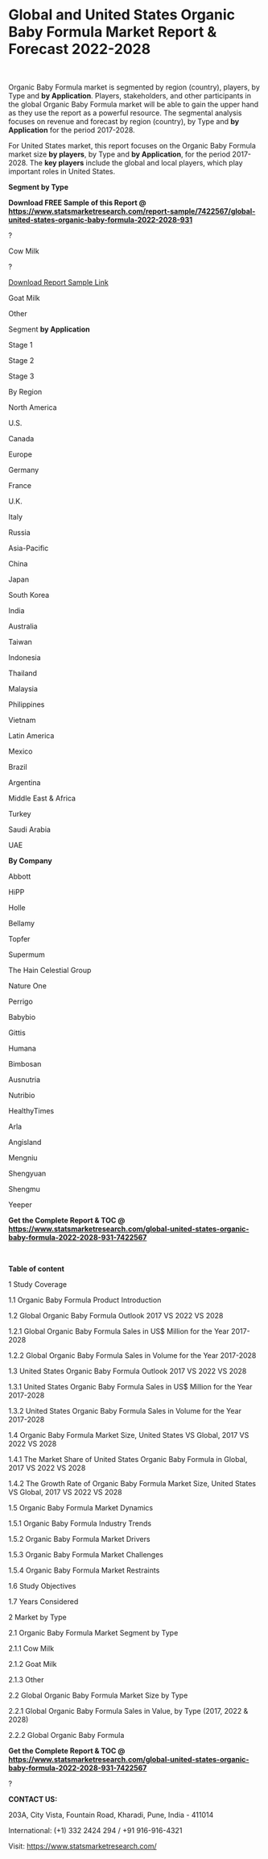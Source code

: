 <h1>Global and United States Organic Baby Formula Market Report & Forecast 2022-2028</h1><br/><p>Organic Baby Formula market is segmented by region (country), players, by Type and <strong>by Application</strong>. Players, stakeholders, and other participants in the global Organic Baby Formula market will be able to gain the upper hand as they use the report as a powerful resource. The segmental analysis focuses on revenue and forecast by region (country), by Type and <strong>by Application</strong> for the period 2017-2028.</p>
 
 
 
 <p>For United States market, this report focuses on the Organic Baby Formula market size <strong>by players</strong>, by Type and <strong>by Application</strong>, for the period 2017-2028. The <strong>key players</strong> include the global and local players, which play important roles in United States.</p>
 
 
 
 <p><strong>Segment by Type</strong></p>
 
 
 
 <div><b>Download FREE Sample of this Report @ <a href="https://www.statsmarketresearch.com/download-free-sample/7422567/global-united-states-organic-baby-formula-2022-2028-931">https://www.statsmarketresearch.com/report-sample/7422567/global-united-states-organic-baby-formula-2022-2028-931</a></b></div>
 
 
 
 <p>? </p>
 
 
 
 <p>Cow Milk</p>
 
 
 
 <p>? </p>
 
 
 
 <p><a href="https://www.statsmarketresearch.com/download-free-sample/7422567/global-united-states-organic-baby-formula-2022-2028-931">Download Report Sample Link</a></p>
 
 
 
 <p>Goat Milk</p>
 
 
 
 <p>Other</p>
 
 
 
 <p>Segment <strong>by Application</strong></p>
 
 
 
 <p>Stage 1</p>
 
 
 
 <p>Stage 2</p>
 
 
 
 <p>Stage 3</p>
 
 
 
 <p>By Region</p>
 
 
 
 <p>North America</p>
 
 
 
 <p>U.S.</p>
 
 
 
 <p>Canada</p>
 
 
 
 <p>Europe</p>
 
 
 
 <p>Germany</p>
 
 
 
 <p>France</p>
 
 
 
 <p>U.K.</p>
 
 
 
 <p>Italy</p>
 
 
 
 <p>Russia</p>
 
 
 
 <p>Asia-Pacific</p>
 
 
 
 <p>China</p>
 
 
 
 <p>Japan</p>
 
 
 
 <p>South Korea</p>
 
 
 
 <p>India</p>
 
 
 
 <p>Australia</p>
 
 
 
 <p>Taiwan</p>
 
 
 
 <p>Indonesia</p>
 
 
 
 <p>Thailand</p>
 
 
 
 <p>Malaysia</p>
 
 
 
 <p>Philippines</p>
 
 
 
 <p>Vietnam</p>
 
 
 
 <p>Latin America</p>
 
 
 
 <p>Mexico</p>
 
 
 
 <p>Brazil</p>
 
 
 
 <p>Argentina</p>
 
 
 
 <p>Middle East & Africa</p>
 
 
 
 <p>Turkey</p>
 
 
 
 <p>Saudi Arabia</p>
 
 
 
 <p>UAE</p>
 
 
 
 <p><strong>By Company</strong></p>
 
 
 
 <p>Abbott</p>
 
 
 
 <p>HiPP</p>
 
 
 
 <p>Holle</p>
 
 
 
 <p>Bellamy</p>
 
 
 
 <p>Topfer</p>
 
 
 
 <p>Supermum</p>
 
 
 
 <p>The Hain Celestial Group</p>
 
 
 
 <p>Nature One</p>
 
 
 
 <p>Perrigo</p>
 
 
 
 <p>Babybio</p>
 
 
 
 <p>Gittis</p>
 
 
 
 <p>Humana</p>
 
 
 
 <p>Bimbosan</p>
 
 
 
 <p>Ausnutria</p>
 
 
 
 <p>Nutribio</p>
 
 
 
 <p>HealthyTimes</p>
 
 
 
 <p>Arla</p>
 
 
 
 <p>Angisland</p>
 
 
 
 <p>Mengniu</p>
 
 
 
 <p>Shengyuan</p>
 
 
 
 <p>Shengmu</p>
 
 
 
 <p>Yeeper</p>
 
 
 
 <div><b>Get the Complete Report & TOC @ <a href="https://www.statsmarketresearch.com/global-united-states-organic-baby-formula-2022-2028-931-7422567">https://www.statsmarketresearch.com/global-united-states-organic-baby-formula-2022-2028-931-7422567</a></b></div>
 
 
 
 <p><br />
 
 <b>Table of content</b></p>
 
 
 
 <p>1 Study Coverage<br />
 
 1.1 Organic Baby Formula Product Introduction<br />
 
 1.2 Global Organic Baby Formula Outlook 2017 VS 2022 VS 2028<br />
 
 1.2.1 Global Organic Baby Formula Sales in US$ Million for the Year 2017-2028<br />
 
 1.2.2 Global Organic Baby Formula Sales in Volume for the Year 2017-2028<br />
 
 1.3 United States Organic Baby Formula Outlook 2017 VS 2022 VS 2028<br />
 
 1.3.1 United States Organic Baby Formula Sales in US$ Million for the Year 2017-2028<br />
 
 1.3.2 United States Organic Baby Formula Sales in Volume for the Year 2017-2028<br />
 
 1.4 Organic Baby Formula Market Size, United States VS Global, 2017 VS 2022 VS 2028<br />
 
 1.4.1 The Market Share of United States Organic Baby Formula in Global, 2017 VS 2022 VS 2028<br />
 
 1.4.2 The Growth Rate of Organic Baby Formula Market Size, United States VS Global, 2017 VS 2022 VS 2028<br />
 
 1.5 Organic Baby Formula Market Dynamics<br />
 
 1.5.1 Organic Baby Formula Industry Trends<br />
 
 1.5.2 Organic Baby Formula Market Drivers<br />
 
 1.5.3 Organic Baby Formula Market Challenges<br />
 
 1.5.4 Organic Baby Formula Market Restraints<br />
 
 1.6 Study Objectives<br />
 
 1.7 Years Considered<br />
 
 2 Market by Type<br />
 
 2.1 Organic Baby Formula Market Segment by Type<br />
 
 2.1.1 Cow Milk<br />
 
 2.1.2 Goat Milk<br />
 
 2.1.3 Other<br />
 
 2.2 Global Organic Baby Formula Market Size by Type<br />
 
 2.2.1 Global Organic Baby Formula Sales in Value, by Type (2017, 2022 & 2028)<br />
 
 2.2.2 Global Organic Baby Formula</p>
 
 
 
 <div><b>Get the Complete Report & TOC @ <a href="https://www.statsmarketresearch.com/global-united-states-organic-baby-formula-2022-2028-931-7422567">https://www.statsmarketresearch.com/global-united-states-organic-baby-formula-2022-2028-931-7422567</a></b></div>
 
 
 
 <p>? </p>
 
 
 
 <p><b>CONTACT US:</b><br />
 
 203A, City Vista, Fountain Road, Kharadi, Pune, India - 411014<br />
 
 International: (+1) 332 2424 294 / +91 916-916-4321<br />
 
 Visit: <a href="https://www.statsmarketresearch.com/">https://www.statsmarketresearch.com/</a></p>